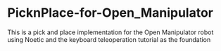 # PicknPlace-for-Open_Manipulator
This is a pick and place implementation for the Open Manipulator robot using Noetic and the keyboard teleoperation tutorial as the foundation

